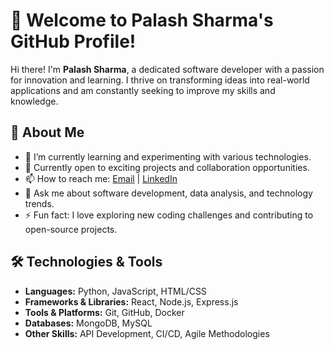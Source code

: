 # 👋 Welcome to Palash Sharma's GitHub Profile!

Hi there! I'm **Palash Sharma**, a dedicated software developer with a passion for innovation and learning. I thrive on transforming ideas into real-world applications and am constantly seeking to improve my skills and knowledge.

## 🚀 About Me

- 🌱 I’m currently learning and experimenting with various technologies.
- 💼 Currently open to exciting projects and collaboration opportunities.
- 📫 How to reach me: [Email](mailto:connect.palash92@gmail.com) | [LinkedIn](https://www.linkedin.com/in/connectpalash92/)
- 💬 Ask me about software development, data analysis, and technology trends.
- ⚡ Fun fact: I love exploring new coding challenges and contributing to open-source projects.

## 🛠️ Technologies & Tools

- **Languages:** Python, JavaScript, HTML/CSS
- **Frameworks & Libraries:** React, Node.js, Express.js
- **Tools & Platforms:** Git, GitHub, Docker
- **Databases:** MongoDB, MySQL
- **Other Skills:** API Development, CI/CD, Agile Methodologies
